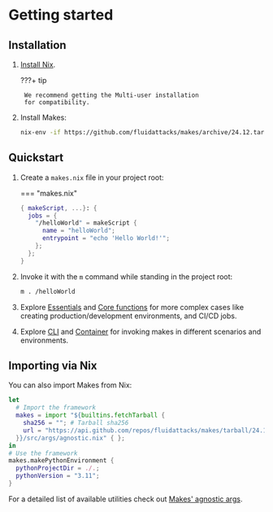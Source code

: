 # Getting started

## Installation

1. [Install Nix](https://nixos.org/download).

    ???+ tip

        We recommend getting the Multi-user installation
        for compatibility.

1. Install Makes:

    ```bash
    nix-env -if https://github.com/fluidattacks/makes/archive/24.12.tar.gz
    ```

## Quickstart

1. Create a `makes.nix` file in your project root:

    === "makes.nix"

    ```nix
    { makeScript, ...}: {
      jobs = {
        "/helloWorld" = makeScript {
          name = "helloWorld";
          entrypoint = "echo 'Hello World!'";
        };
      };
    }
    ```

2. Invoke it with the `m` command while standing in the project root:

    ```bash
    m . /helloWorld
    ```

3. Explore [Essentials](/configuration/essentials/)
   and [Core functions](/configuration/core-functions/)
   for more complex cases
   like creating production/development environments,
   and CI/CD jobs.

4. Explore [CLI](/running-makes/cli/)
    and [Container](/running-makes/container/)
    for invoking makes in different scenarios and environments.

## Importing via Nix

You can also import Makes from Nix:

```nix
let
  # Import the framework
  makes = import "${builtins.fetchTarball {
    sha256 = ""; # Tarball sha256
    url = "https://api.github.com/repos/fluidattacks/makes/tarball/24.12";
  }}/src/args/agnostic.nix" { };
in
# Use the framework
makes.makePythonEnvironment {
  pythonProjectDir = ./.;
  pythonVersion = "3.11";
}
```

For a detailed list of available utilities check out
[Makes' agnostic args](https://github.com/fluidattacks/makes/blob/main/src/args/agnostic.nix).
